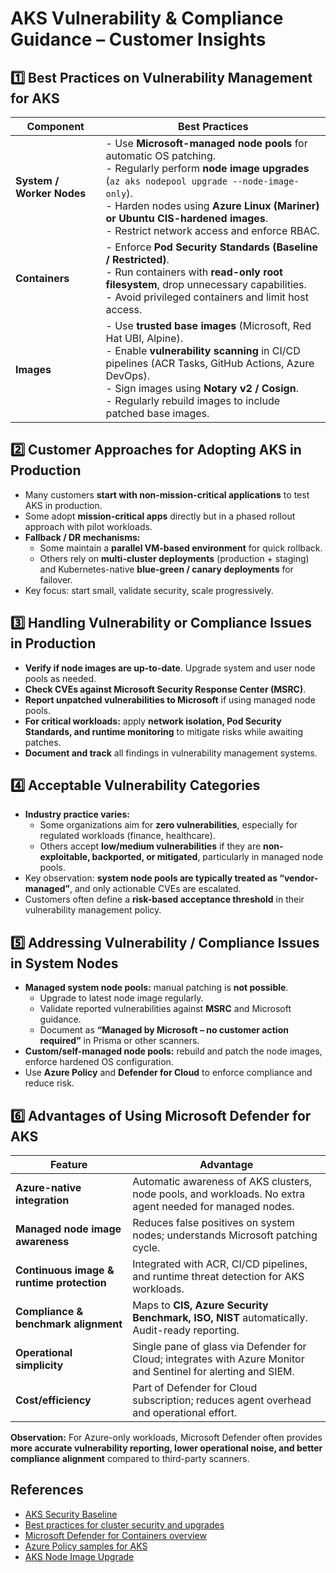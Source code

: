 # AKS Vulnerability & Compliance Guidance – Customer Insights

## 1️⃣ Best Practices on Vulnerability Management for AKS

| Component | Best Practices |
|-----------|----------------|
| **System / Worker Nodes** | - Use **Microsoft-managed node pools** for automatic OS patching. <br> - Regularly perform **node image upgrades** (`az aks nodepool upgrade --node-image-only`). <br> - Harden nodes using **Azure Linux (Mariner) or Ubuntu CIS-hardened images**. <br> - Restrict network access and enforce RBAC. |
| **Containers** | - Enforce **Pod Security Standards (Baseline / Restricted)**. <br> - Run containers with **read-only root filesystem**, drop unnecessary capabilities. <br> - Avoid privileged containers and limit host access. |
| **Images** | - Use **trusted base images** (Microsoft, Red Hat UBI, Alpine). <br> - Enable **vulnerability scanning** in CI/CD pipelines (ACR Tasks, GitHub Actions, Azure DevOps). <br> - Sign images using **Notary v2 / Cosign**. <br> - Regularly rebuild images to include patched base images. |

## 2️⃣ Customer Approaches for Adopting AKS in Production

- Many customers **start with non-mission-critical applications** to test AKS in production.  
- Some adopt **mission-critical apps** directly but in a phased rollout approach with pilot workloads.  
- **Fallback / DR mechanisms:**
  - Some maintain a **parallel VM-based environment** for quick rollback.  
  - Others rely on **multi-cluster deployments** (production + staging) and Kubernetes-native **blue-green / canary deployments** for failover.  
- Key focus: start small, validate security, scale progressively.

## 3️⃣ Handling Vulnerability or Compliance Issues in Production

- **Verify if node images are up-to-date**. Upgrade system and user node pools as needed.  
- **Check CVEs against Microsoft Security Response Center (MSRC)**.  
- **Report unpatched vulnerabilities to Microsoft** if using managed node pools.  
- **For critical workloads:** apply **network isolation, Pod Security Standards, and runtime monitoring** to mitigate risks while awaiting patches.  
- **Document and track** all findings in vulnerability management systems.  

## 4️⃣ Acceptable Vulnerability Categories

- **Industry practice varies:**
  - Some organizations aim for **zero vulnerabilities**, especially for regulated workloads (finance, healthcare).  
  - Others accept **low/medium vulnerabilities** if they are **non-exploitable, backported, or mitigated**, particularly in managed node pools.  
- Key observation: **system node pools are typically treated as “vendor-managed”**, and only actionable CVEs are escalated.  
- Customers often define a **risk-based acceptance threshold** in their vulnerability management policy.

## 5️⃣ Addressing Vulnerability / Compliance Issues in System Nodes

- **Managed system node pools:** manual patching is **not possible**.  
  - Upgrade to latest node image regularly.  
  - Validate reported vulnerabilities against **MSRC** and Microsoft guidance.  
  - Document as **“Managed by Microsoft – no customer action required”** in Prisma or other scanners.  
- **Custom/self-managed node pools:** rebuild and patch the node images, enforce hardened OS configuration.  
- Use **Azure Policy** and **Defender for Cloud** to enforce compliance and reduce risk.

## 6️⃣ Advantages of Using Microsoft Defender for AKS

| Feature | Advantage |
|---------|-----------|
| **Azure-native integration** | Automatic awareness of AKS clusters, node pools, and workloads. No extra agent needed for managed nodes. |
| **Managed node image awareness** | Reduces false positives on system nodes; understands Microsoft patching cycle. |
| **Continuous image & runtime protection** | Integrated with ACR, CI/CD pipelines, and runtime threat detection for AKS workloads. |
| **Compliance & benchmark alignment** | Maps to **CIS, Azure Security Benchmark, ISO, NIST** automatically. Audit-ready reporting. |
| **Operational simplicity** | Single pane of glass via Defender for Cloud; integrates with Azure Monitor and Sentinel for alerting and SIEM. |
| **Cost/efficiency** | Part of Defender for Cloud subscription; reduces agent overhead and operational effort. |

**Observation:** For Azure-only workloads, Microsoft Defender often provides **more accurate vulnerability reporting, lower operational noise, and better compliance alignment** compared to third-party scanners.

## References

- [AKS Security Baseline](https://learn.microsoft.com/azure/architecture/reference-architectures/containers/aks/secure-baseline-aks)  
- [Best practices for cluster security and upgrades](https://learn.microsoft.com/azure/aks/operator-best-practices-cluster-security)  
- [Microsoft Defender for Containers overview](https://learn.microsoft.com/azure/defender-for-cloud/defender-for-containers-introduction)  
- [Azure Policy samples for AKS](https://learn.microsoft.com/azure/governance/policy/samples/aks)  
- [AKS Node Image Upgrade](https://learn.microsoft.com/en-us/azure/aks/node-image-upgrade)
